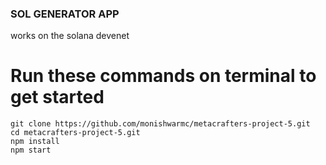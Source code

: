 ### SOL GENERATOR APP
works on the solana devenet
# Run these commands on terminal to get started
```
git clone https://github.com/monishwarmc/metacrafters-project-5.git
cd metacrafters-project-5.git
npm install
npm start
```